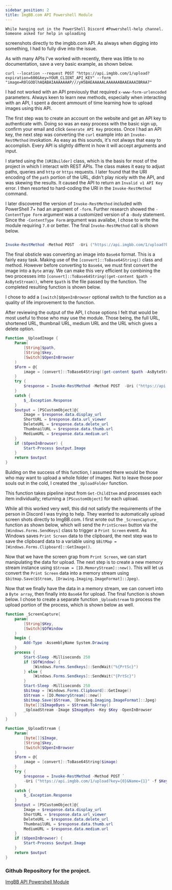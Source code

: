 ```yaml
---
sidebar_position: 2
title: ImgBB.com API Powershell Module
---
```

    While hanging out in the PowerShell Discord #Powershell-help channel. Someone asked for help in uploading
screenshots directly to the imgbb.com API. As always when digging into something, I had to fully dive into
the issue. 

As with many APIs I've worked with recently, there was little to no documentation, save a very basic example, as shown below.


    curl --location --request POST "https://api.imgbb.com/1/upload?expiration=600&key=YOUR_CLIENT_API_KEY" --form "image=R0lGODlhAQABAIAAAAAAAP///yH5BAEAAAAALAAAAAABAAEAAAIBRAA7"
    
I had not worked with an API previously that required `x-www-form-urlencoded` parameters. Always keen to learn new methods, especially when interacting with an API, I spent a decent ammount of time learning how to upload images using this API. 

The first step was to create an account on the website and get an API key to authenticate with. Doing so was an easy process with the basic sign up, confirm your email and click `Generate API Key` process. 
Once I had an API key, the next step was converting the `curl` example into an `Invoke-RestMethod` invokation. As easy as this sounds, it's not always that easy to accomplish. Every API is slightly differnt in how it will accept arguments and input.

I started using the `[URIBuilder]` class, which is the basis for most of the project in which I interact with REST APIs. The class makes it easy to adjust paths, queries and `http` or `https` requests. I later found that the URI encoding of the `path` portion of the URL, didn't play nicely with the API, and was skewing the results. It caused the API to return an `Invalid v1 API Key` error. I then resorted to hard-coding the URI in the `Invoke-RestMethod` command.

I later discovered the version of `Invoke-RestMethod` included with PowerShell 7+ had an argument of `-form`. Further research showed the `-ContentType Form` argument was a customized version of a `-Body` statement. Since the `-ContentType Form` argument was availabe, I chose to write the module requiring `7.0` or better. The final `Invoke-RestMethod` call is shown below.

```powershell

Invoke-RestMethod -Method POST  -Uri ("https://api.imgbb.com/1/upload?key={0}" -f $Key) -Body $Form -ContentType form 
```

The final obsticle was converting an image into `Base64` format. This is a fairly easy task. Making use of the `[convert]::ToBase64String()` class and method. However before converting to `Base64`, we must first convert the image into a `Byte` array. We can make this very efficient by combining the two processes into `[convert]::ToBase64String((get-content $path -AsByteStream))`, where `$path` is the file passed by the function. The completed resulting function is shown below.

I chose to add a `[switch]$OpenInBrowser` optional switch to the function as a quality of life improvement to the function. 

After reviewing the output of the API, I chose options I felt that would be most useful to those who may use the module. Those being, the full URL, shortened URL, thumbnail URL, medium URL and the URL which gives a delete option. 

```powershell
Function _UploadImage {
    Param(
        [String]$path,
        [String]$key,
        [Switch]$OpenInBrowser
    )
    $Form = @{
        image = [convert]::ToBase64String((get-content $path -AsByteStream))
    } 
    try {
        $response = Invoke-RestMethod -Method POST  -Uri ("https://api.imgbb.com/1/upload?key={0}" -f $Key) -Body $Form -ContentType form
    }
    catch {
        $_.Exception.Response
    }
    $output = [PSCustomObject]@{
        Image = $response.data.display_url
        ShortURL = $response.data.url_viewer
        DeleteURL = $response.data.delete_url
        ThumbnailURL = $response.data.thumb.url
        MediumURL = $response.data.medium.url
    }
    if ($OpenInBrowser) {
        Start-Process $output.Image
    }
    return $output
}
```

Bulding on the success of this function, I assumed there would be those who may want to upload a whole folder of images. Not to leave those poor souls out in the cold, I created the `_UploadFolder` function. 

This function takes pipeline input from `Get-ChildItem` and processes each item individually; returning a `[PScustomObject]` for each upload. 

While all this worked very well, this did not satisfy the requirements of the person in Discord I was trying to help. They wanted to automatically upload screen shots directly to ImgBB.com. I first wrote out the `_ScreenCapture_` function as shown below, which will send the `PrintScreen` button via the `[Windows.Forms.SendKeys]` class to trigger a `Print Screen` event. As Windows saves `Print Screen` data to the clipboard, the next step was to save the clipboard data to a variable using `$BitMap = [Windows.Forms.Clipboard]::GetImage()`. 

Now that we have the screen grap from `Print Screen`, we can start manipulating the data for upload. 
The next step is to create a new memory stream instance using `$Stream = [IO.MemoryStream]::new()`. This will let us convert the `Print Screen` data into a memory stream using `$bitmap.Save($Stream, [Drawing.Imaging.ImageFormat]::Jpeg)`.

Now that we finally have the data in a memory stream, we can convert into a `Byte array`, then finally into `Base64` for upload. The final function is shown below. I chose to create a separate function `_Uploadstream` to process the upload portion of the process, which is shown below as well.

```powershell
function _ScreenCapture{
    param(
        [String]$Key,
        [Switch]$OfWindow
    )
    begin {
        Add-Type -AssemblyName System.Drawing
    }
    process {
        Start-Sleep -Milliseconds 250
        if ($OfWindow) {
            [Windows.Forms.Sendkeys]::SendWait("%{PrtSc}")
        } else {
            [Windows.Forms.Sendkeys]::SendWait("{PrtSc}")
        }
        Start-Sleep -Milliseconds 250
        $bitmap = [Windows.Forms.Clipboard]::GetImage()
        $Stream = [IO.MemoryStream]::new() 
        $bitmap.Save($Stream, [Drawing.Imaging.ImageFormat]::Jpeg)
        [byte[]]$ImageByes = $Stream.ToArray()
        _UploadStream -Image $ImageByes -Key $Key -OpenInBrowser
    }
}
```
```powershell
Function _UploadStream {
    Param(
        [byte[]]$Image,
        [String]$key,
        [Switch]$OpenInBrowser
    )
    $Form = @{
        image = [convert]::ToBase64String($image)
    } 
    try {
        $response = Invoke-RestMethod -Method POST `
        -Uri ("https://api.imgbb.com/1/upload?key={0}&Name={1}" -f $Key,$Env:COMPUTERNAME+"-"+(Get-Date -Format "MM-dd-yyyy-HH:mm")) -Body $Form
    }
    catch {
        $_.Exception.Response
    }
    $output = [PSCustomObject]@{
        Image = $response.data.display_url
        ShortURL = $response.data.url_viewer
        DeleteURL = $response.data.delete_url
        ThumbnailURL = $response.data.thumb.url
        MediumURL = $response.data.medium.url
    }
    if ($OpenInBrowser) {
        Start-Process $output.Image
    }
    return $output
}
```
### Github Repository for the project.

[ImgBB API Powershell Module ](https://github.com/Largehawiian/ImgBBAPI)